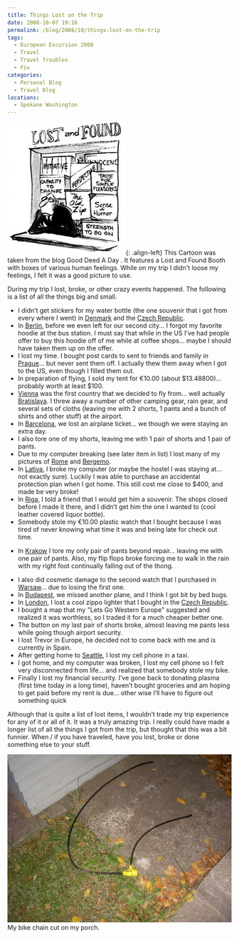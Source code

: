 ```yaml
---
title: Things Lost on the Trip
date: 2008-10-07 19:16
permalink: /blog/2008/10/things-lost-on-the-trip
tags:
  - European Excursion 2008
  - Travel
  - Travel Troubles
  - Fix 
categories:
  - Personal Blog
  - Travel Blog
locations: 
  - Spokane Washington
---
```


![Good Deed A Day - It features a Lost and Found Booth with boxes of various human feelings.][1]{: .align-left} This Cartoon was taken from the blog Good Deed A Day . It features a Lost and Found Booth with boxes of various human feelings. While on my trip I didn't loose my feelings, I felt it was a good picture to use.

   [1]: /assets/media/cartoon-lost-found-funny-stock.jpg

During my trip I lost, broke, or other crazy events happened. The following is a list of all the things big and small.

  * I didn’t get stickers for my water bottle (the one souvenir that i got from every where I went) in [Denmark][2] and the [Czech Republic][3].
  * In [Berlin][4], before we even left for our second city... I forgot my favorite hoodie at the bus station. I must say that while in the US I’ve had people offer to buy this hoodie off of me while at coffee shops... maybe I should have taken them up on the offer.
  * I lost my time. I bought post cards to sent to friends and family in [Prague][3]... but never sent them off. I actually thew them away when I got to the US, even though I filled them out.
  * In preparation of flying, I sold my tent for €10.00 (about $13.48800)... probably worth at least $100.
  * [Vienna][5] was the first country that we decided to fly from... well actually [Bratislava][6]. I threw away a number of other camping gear, rain gear, and several sets of cloths (leaving me with 2 shorts, 1 pants and a bunch of shirts and other stuff) at the airport.
  * In [Barcelona][7], we lost an airplane ticket... we though we were staying an extra day.
  * I also tore one of my shorts, leaving me with 1 pair of shorts and 1 pair of pants.
  * Due to my computer breaking (see later item in list) I lost many of my pictures of [Rome][8] and [Bergemo][9].
  * In [Lativa][10], I broke my computer (or maybe the hostel I was staying at... not exactly sure). Luckily I was able to purchase an accidental protection plan when I got home. This still cost me close to $400, and made be very broke!
  * In [Riga][10], I told a friend that I would get him a souvenir. The shops closed before I made it there, and I didn’t get him the one I wanted to (cool leather covered liquor bottle).
  * Somebody stole my €10.00 plastic watch that I bought because I was tired of never knowing what time it was and being late for check out time.

   [2]: /locations/copenhagen-denmark
   [3]: /locations/prague-czech-republic
   [4]: /locations/berin-germany
   [5]: /locations/vienna-austria
   [6]: /locations/bratislava-slovakia
   [7]: /locations/barcelona-spain
   [8]: /locations/rome-italy
   [9]: /locations/bergemo-italy
   [10]: /locations/riga-latvia

  * In [Krakow][11] I tore my only pair of pants beyond repair... leaving me with one pair of pants. Also, my flip flops broke forcing me to walk in the rain with my right foot continually falling out of the thong.

   [11]: /locations/krakow-poland

  * I also did cosmetic damage to the second watch that I purchased in [Warsaw][12]... due to losing the first one.
  * In [Budapest][13], we missed another plane, and I think I got bit by bed bugs.
  * In [London][14], I lost a cool zippo lighter that I bought in the [Czech Republic][15].
  * I bought a map that my "Lets Go Western Europe" suggested and realized it was worthless, so I traded it for a much cheaper better one.
  * The button on my last pair of shorts broke, almost leaving me pants less while going though airport security.
  * I lost Trevor in Europe, he decided not to come back with me and is currently in Spain.
  * After getting home to [Seattle][16], I lost my cell phone in a taxi.
  * I got home, and my computer was broken, I lost my cell phone so I felt very disconnected from life… and realized that somebody stole my bike.
  * Finally I lost my financial security. I’ve gone back to donating plasma (first time today in a long time), haven’t bought groceries and am hoping to get paid before my rent is due... other wise I’ll have to figure out something quick

   [12]: /locations/warsaw-poland
   [13]: /locations/budapest-hungary
   [14]: /locations/london-united-kingdom
   [15]: /locations/prague-czech-republic
   [16]: /locations/seattle-washington

Although that is quite a list of lost items, I wouldn’t trade my trip experience for any of it or all of it. It was a truly amazing trip. I really could have made a longer list of all the things I got from the trip, but thought that this was a bit funnier. When / if you have traveled, have you lost, broke or done something else to your stuff.

![ My bike chain cut on my porch. ][17] My bike chain cut on my porch.

   [17]: /assets/media/photo-spokane-cut-bike-chain.jpg



